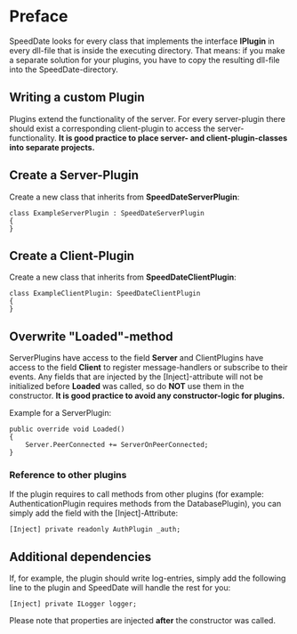 # Preface
SpeedDate looks for every class that implements the interface **IPlugin** in every dll-file that is inside the executing directory. That means: if you make a separate solution for your plugins, you have to copy the resulting dll-file into the SpeedDate-directory.

## Writing a custom Plugin

Plugins extend the functionality of the server. For every server-plugin there should exist a corresponding client-plugin to access the server-functionality. **It is good practice to place server- and client-plugin-classes into separate projects.**

## Create a Server-Plugin

Create a new class that inherits from **SpeedDateServerPlugin**:

    class ExampleServerPlugin : SpeedDateServerPlugin
    {
    }

## Create a Client-Plugin

Create a new class that inherits from **SpeedDateClientPlugin**:

    class ExampleClientPlugin: SpeedDateClientPlugin
    {
    }

## Overwrite "Loaded"-method

ServerPlugins have access to the field **Server** and ClientPlugins have access to the field **Client** to register message-handlers or subscribe to their events. Any fields that are injected by the [Inject]-attribute will not be initialized before **Loaded** was called, so do **NOT** use them in the constructor. **It is good practice to avoid any constructor-logic for plugins.**

Example for a ServerPlugin:

    public override void Loaded()
    {
        Server.PeerConnected += ServerOnPeerConnected;
    }

### Reference to other plugins

If the plugin requires to call methods from other plugins (for example: AuthenticationPlugin requires methods from the DatabasePlugin), you can simply add the field with the [Inject]-Attribute:

    [Inject] private readonly AuthPlugin _auth;

## Additional dependencies

If, for example, the plugin should write log-entries, simply add the following line to the plugin and SpeedDate will handle the rest for you:

    [Inject] private ILogger logger;

Please note that properties are injected **after** the constructor was called.